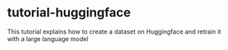 # tutorial-huggingface
This tutorial explains how to create a dataset on Huggingface and retrain it with a large language model
